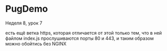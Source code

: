 # PugDemo

Неделя 8, урок 7

есть ещё ветка https, которая отличается от этой только тем, что в ней файлом index.js прослушиваются порты 80 и 443, и таким образом можно обойтись без NGINX
